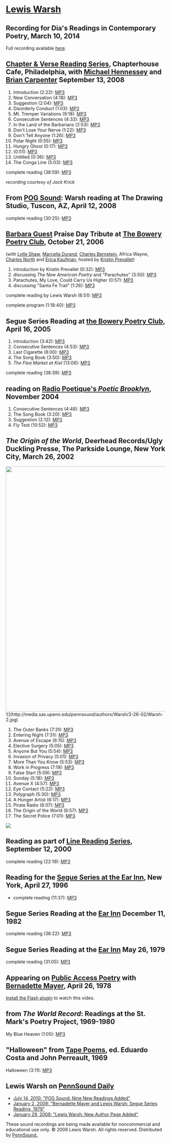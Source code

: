 [Lewis Warsh](http://www.lewiswarsh.org/)
=========================================

Recording for Dia's Readings in Contemporary Poetry, March 10, 2014
-------------------------------------------------------------------

Full recording available [here](http://www.diaart.org/media/watch-listen/lewis-warsh-and-john-coletti-video-from-readings-in-contemporary-poetry/category/poetry-reading/media-type/video).

[Chapter & Verse Reading Series](Chapterhouse.php), Chapterhouse Cafe, Philadelphia, with [Michael Hennessey](Hennessey.php) and [Brian Carpenter](Carpenter.php) September 13, 2008
------------------------------------------------------------------------------------------------------------------------------------------------------------------------------------

1.  Introduction (2:22): [MP3](http://media.sas.upenn.edu/pennsound/authors/Warsh/Warsh-Chapterhouse/Warsh-Lewis_01_Introduction_Chapterhouse_Philadelphia_9-13-08.mp3)
2.  New Conversation (4:18): [MP3](http://media.sas.upenn.edu/pennsound/authors/Warsh/Warsh-Chapterhouse/Warsh-Lewis_02_New-Conversation_Chapterhouse_Philadelphia_9-13-08.mp3)
3.  Suggestion (2:04): [MP3](http://media.sas.upenn.edu/pennsound/authors/Warsh/Warsh-Chapterhouse/Warsh-Lewis_03_Suggestion_Chapterhouse_Philadelphia_9-13-08.mp3)
4.  Disorderly Conduct (1:03): [MP3](http://media.sas.upenn.edu/pennsound/authors/Warsh/Warsh-Chapterhouse/Warsh-Lewis_04_Disorderly-Conduct_Chapterhouse_Philadelphia_9-13-08.mp3)
5.  Mt. Tremper Variations (9:18): [MP3](http://media.sas.upenn.edu/pennsound/authors/Warsh/Warsh-Chapterhouse/Warsh-Lewis_05_Mt.-Tremper-Variations_Chapterhouse_Philadelphia_9-13-08.mp3)
6.  Consecutive Sentences (4:33): [MP3](http://media.sas.upenn.edu/pennsound/authors/Warsh/Warsh-Chapterhouse/Warsh-Lewis_06_Consecutive-Sentences_Chapterhouse_Philadelphia_9-13-08.mp3)
7.  In the Land of the Barbarians (2:53): [MP3](http://media.sas.upenn.edu/pennsound/authors/Warsh/Warsh-Chapterhouse/Warsh-Lewis_07_In-the-Land-of-the-Barbarians_Chapterhouse_Philadelphia_9-13-08.mp3)
8.  Don't Lose Your Nerve (1:22): [MP3](http://media.sas.upenn.edu/pennsound/authors/Warsh/Warsh-Chapterhouse/Warsh-Lewis_08_Don't-Lose-Your-Nerve_Chapterhouse_Philadelphia_9-13-08.mp3)
9.  Don't Tell Anyone (1:26): [MP3](http://media.sas.upenn.edu/pennsound/authors/Warsh/Warsh-Chapterhouse/Warsh-Lewis_09_Don't-Tell-Anyone_Chapterhouse_Philadelphia_9-13-08.mp3)
10. Polar Night (0:55): [MP3](http://media.sas.upenn.edu/pennsound/authors/Warsh/Warsh-Chapterhouse/Warsh-Lewis_10_Polar-Night_Chapterhouse_Philadelphia_9-13-08.mp3)
11. Hungry Ghost (0:17): [MP3](http://media.sas.upenn.edu/pennsound/authors/Warsh/Warsh-Chapterhouse/Warsh-Lewis_11_Hungry-Ghost_Chapterhouse_Philadelphia_9-13-08.mp3)
12. (0:51): [MP3](http://media.sas.upenn.edu/pennsound/authors/Warsh/Warsh-Chapterhouse/Warsh-Lewis_12_Incunabula_Chapterhouse_Philadelphia_9-13-08.mp3)
13. Untitled (0:36): [MP3](http://media.sas.upenn.edu/pennsound/authors/Warsh/Warsh-Chapterhouse/Warsh-Lewis_13_Untitled_Chapterhouse_Philadelphia_9-13-08.mp3)
14. The Conga Line (5:03): [MP3](http://media.sas.upenn.edu/pennsound/authors/Warsh/Warsh-Chapterhouse/Warsh-Lewis_14_The-Conga-Line_Chapterhouse_Philadelphia_9-13-08.mp3)

complete reading (38:59): [MP3](http://media.sas.upenn.edu/pennsound/authors/Warsh/Warsh-Chapterhouse/Warsh-Lewis_15_Complete-Reading_Chapterhouse_Philadelphia_9-13-08.mp3)

*recording courtesy of Jack Krick*

From [POG Sound](Pog-Sound.html): Warsh reading at The Drawing
Studio, Tuscon, AZ, April 12, 2008
--------------------------------------------------------------

complete reading (30:25): [MP3](http://media.sas.upenn.edu/Pennsound/authors/Warsh/POG-sound/Warsh-Lewis_02_Complete-reading_POG-series_Drawing-Studio_Tuscon-AZ_4-12-08.mp3)


[Barbara Guest](Guest.html) Praise Day Tribute at [The Bowery Poetry Club](http://www.bowerypoetry.com/), October 21, 2006
--------------------------------------------------------------------------------------------------------------------------

(with [Lytle Shaw](Shaw.php), [Marcella
Durand](Durand.php), [Charles Bernstein](Bernstein.html), Africa Wayne, [Charles North](North.php) and [Erica Kaufman](Kaufman.html); hosted by [Kristin Prevallet](Prevallet.html))

1.  introduction by Kristin Prevallet (0:32): [MP3](http://media.sas.upenn.edu/pennsound/authors/Guest/Barbara%20Guest%20Tribute/Warsh-Lewis_01_Introduction_Barbara-Guest-Tribute_BPC_NY_10-21-06.mp3)
2.  discussing *The New American Poetry* and "Parachutes" (3:50): [MP3]()
3.  Parachutes, My Love, Could Carry Us Higher (0:57): [MP3](http://media.sas.upenn.edu/pennsound/authors/Guest/Barbara%20Guest%20Tribute/Warsh-Lewis_03_Parachutes-My-Love-Could-Carry-Us-Higher_Barbara-Guest-Tribute_BPC_NY_10-21-06.mp3)
4.  discussing "Santa Fe Trail" (1:26): [MP3](http://media.sas.upenn.edu/pennsound/authors/Guest/Barbara%20Guest%20Tribute/Warsh-Lewis_04_discussing-Santa-Fe-Trail_Barbara-Guest-Tribute_BPC_NY_10-21-06.mp3)

complete reading by Lewis Warsh (6:51): [MP3](http://media.sas.upenn.edu/pennsound/authors/Guest/Barbara%20Guest%20Tribute/Warsh-Lewis_Barbara-Guest-Tribute_BPC_NY_10-21-06.mp3)

complete program (1:18:40):
[MP3](http://media.sas.upenn.edu/pennsound/authors/Guest/Barbara-Guest-Tribute_BPC_NY_10-21-06.mp3)

Segue Series Reading at [the Bowery Poetry Club](Segue-BPC.html), April 16, 2005
--------------------------------------------------------------------------------

1.  introduction (3:42): [MP3](http://media.sas.upenn.edu/pennsound/authors/Warsh/Segue-05/Warsh-Lewis_01_Intro_Segue_NY_4-16-05.mp3)
2.  Consecutive Sentences (4:53): [MP3](http://media.sas.upenn.edu/pennsound/authors/Warsh/Segue-05/Warsh-Lewis_02_Consecutive_Segue_NY_4-16-05.mp3)
3.  Last Cigarette (8:00): [MP3](http://media.sas.upenn.edu/pennsound/authors/Warsh/Segue-05/Warsh-Lewis_03_Last-Cigarette_Segue_NY_4-16-05.mp3)
4.  The Song Book (3:50): [MP3](http://media.sas.upenn.edu/pennsound/authors/Warsh/Segue-05/Warsh-Lewis_04_Song-Book_Segue_NY_4-16-05.mp3)
5.  *The Flea Market at Kiel* (13:06): [MP3](http://media.sas.upenn.edu/pennsound/authors/Warsh/Segue-05/Warsh-Lewis_05_Flea-Market_Segue_NY_4-16-05.mp3)

complete reading (38:39): [MP3](http://media.sas.upenn.edu/pennsound/authors/Warsh/Warsh-Lewis_Segue_NY_4-16-05.mp3)

reading on [Radio Poetique's *Poetic
Brooklyn*](http://writing.upenn.edu/pennsound/x/Poetic-Brooklyn.html), November 2004
------------------------------------------------------------------------------------

1.  Consecutive Sentences (4:48): [MP3](http://media.sas.upenn.edu/pennsound/authors/Warsh/Warsh-Lewis_01_Consecutive-Sentences_Poetic-Brklyn_Nov-04.mp3)
2.  The Song Book (3:20): [MP3](http://media.sas.upenn.edu/pennsound/authors/Warsh/Warsh-Lewis_02_The-Song-Book_Poetic-Brklyn_Nov-04.mp3)
3.  Suggestion (2:12): [MP3](http://media.sas.upenn.edu/pennsound/authors/Warsh/Warsh-Lewis_03_Suggestion_Poetic-Brklyn_Nov-04.mp3)
4.  Fly Test (10:52): [MP3](http://media.sas.upenn.edu/pennsound/authors/Warsh/Warsh-Lewis_04_Fly-Test_Poetic-Brklyn_Nov-04.mp3)


*The Origin of the World*, Deerhead Records/Ugly Duckling Presse, The Parkside Lounge, New York City, March 26, 2002
--------------------------------------------------------------------------------------------------------------------

<img src="http://media.sas.upenn.edu/pennsound/authors/Warsh/3-26-02/Warsh-1.jpg" width="773" />  
![](http://media.sas.upenn.edu/pennsound/authors/Warsh/3-26-02/Warsh-2.jpg)  

1.  The Outer Banks (7:31): [MP3](http://media.sas.upenn.edu/pennsound/authors/Warsh/3-26-02/Warsh-Lewis_01_The-Outer-Banks_The-Origin-Of-The-World_Deerhead-Records-Ugly-Duckling-Presse_Parkside-Lounge_NYC_3-26-02.mp3)
2.  Entering Night (7:31): [MP3](http://media.sas.upenn.edu/pennsound/authors/Warsh/3-26-02/Warsh-Lewis_02_Entering-Night_The-Origin-Of-The-World_Deerhead-Records-Ugly-Duckling-Presse_Parkside-Lounge_NYC_3-26-02.mp3)
3.  Avenue of Escape (6:15): [MP3](http://media.sas.upenn.edu/pennsound/authors/Warsh/3-26-02/Warsh-Lewis_03_Avenue-Of-Escape_The-Origin-Of-The-World_Deerhead-Records-Ugly-Duckling-Presse_Parkside-Lounge_NYC_3-26-02.mp3)
4.  Elective Surgery (5:05): [MP3](http://media.sas.upenn.edu/pennsound/authors/Warsh/3-26-02/Warsh-Lewis_04_Elective-Surgery_The-Origin-Of-The-World_Deerhead-Records-Ugly-Duckling-Presse_Parkside-Lounge_NYC_3-26-02.mp3)
5.  Anyone But You (5:54): [MP3](http://media.sas.upenn.edu/pennsound/authors/Warsh/3-26-02/Warsh-Lewis_05_Anyone-But-You_The-Origin-Of-The-World_Deerhead-Records-Ugly-Duckling-Presse_Parkside-Lounge_NYC_3-26-02.mp3)
6.  Invasion of Privacy (5:01): [MP3](http://media.sas.upenn.edu/pennsound/authors/Warsh/3-26-02/Warsh-Lewis_06_Invasion-Of-Privacy_The-Origin-Of-The-World_Deerhead-Records-Ugly-Duckling-Presse_Parkside-Lounge_NYC_3-26-02.mp3)
7.  More Than You Know (5:53): [MP3](http://media.sas.upenn.edu/pennsound/authors/Warsh/3-26-02/Warsh-Lewis_07_More-Than-You-Know_The-Origin-Of-The-World_Deerhead-Records-Ugly-Duckling-Presse_Parkside-Lounge_NYC_3-26-02.mp3)
8.  Work in Progress (7:19): [MP3](http://media.sas.upenn.edu/pennsound/authors/Warsh/3-26-02/Warsh-Lewis_08_Work-In-Progress_The-Origin-Of-The-World_Deerhead-Records-Ugly-Duckling-Presse_Parkside-Lounge_NYC_3-26-02.mp3)
9.  False Start (5:09): [MP3](http://media.sas.upenn.edu/pennsound/authors/Warsh/3-26-02/Warsh-Lewis_09_False-Start_The-Origin-Of-The-World_Deerhead-Records-Ugly-Duckling-Presse_Parkside-Lounge_NYC_3-26-02.mp3)
10. Sunday (5:18): [MP3](http://media.sas.upenn.edu/pennsound/authors/Warsh/3-26-02/Warsh-Lewis_10_Sunday_The-Origin-Of-The-World_Deerhead-Records-Ugly-Duckling-Presse_Parkside-Lounge_NYC_3-26-02.mp3)
11. Avenue X (4:57): [MP3](http://media.sas.upenn.edu/pennsound/authors/Warsh/3-26-02/Warsh-Lewis_11_Avenue-X_The-Origin-Of-The-World_Deerhead-Records-Ugly-Duckling-Presse_Parkside-Lounge_NYC_3-26-02.mp3)
12. Eye Contact (5:22): [MP3](http://media.sas.upenn.edu/pennsound/authors/Warsh/3-26-02/Warsh-Lewis_12_Eye-Contact_The-Origin-Of-The-World_Deerhead-Records-Ugly-Duckling-Presse_Parkside-Lounge_NYC_3-26-02.mp3)
13. Polygraph (5:30): [MP3](http://media.sas.upenn.edu/pennsound/authors/Warsh/3-26-02/Warsh-Lewis_13_Polygraph_The-Origin-Of-The-World_Deerhead-Records-Ugly-Duckling-Presse_Parkside-Lounge_NYC_3-26-02.mp3)
14. A Hunger Artist (6:17): [MP3](http://media.sas.upenn.edu/pennsound/authors/Warsh/3-26-02/Warsh-Lewis_14_A-Hunger-Artist_The-Origin-Of-The-World_Deerhead-Records-Ugly-Duckling-Presse_Parkside-Lounge_NYC_3-26-02.mp3)
15. Pirate Radio (6:07): [MP3](http://media.sas.upenn.edu/pennsound/authors/Warsh/3-26-02/Warsh-Lewis_15_Pirate-Radio_The-Origin-Of-The-World_Deerhead-Records-Ugly-Duckling-Presse_Parkside-Lounge_NYC_3-26-02.mp3)
16. The Origin of the World (6:57): [MP3](http://media.sas.upenn.edu/pennsound/authors/Warsh/3-26-02/Warsh-Lewis_16_The-Origin-Of-The-World_The-Origin-Of-The-World_Deerhead-Records-Ugly-Duckling-Presse_Parkside-Lounge_NYC_3-26-02.mp3)
17. The Secret Police (7:01): [MP3](http://media.sas.upenn.edu/pennsound/authors/Warsh/3-26-02/Warsh-Lewis_17_The-Secret-Police_The-Origin-Of-The-World_Deerhead-Records-Ugly-Duckling-Presse_Parkside-Lounge_NYC_3-26-02.mp3)

![](http://media.sas.upenn.edu/pennsound/authors/Warsh/3-26-02/Warsh-3.jpg)  

Reading as part of [Line Reading
Series](http://writing.upenn.edu/pennsound/x/Line-Reading-Series.html), September 12, 2000
------------------------------------------------------------------------------------------

complete reading (22:19): [MP3](http://media.sas.upenn.edu/pennsound/authors/Warsh/Warsh-Lewis_Complete-Reading_Line-Reading_09-12-00.mp3)


Reading for the [Segue Series at the Ear Inn](Ear-Inn.php), New York, April 27, 1996
------------------------------------------------------------------------------------

-   complete reading (11:37): [MP3](http://media.sas.upenn.edu/pennsound/authors/Warsh/Warsh-Lewis_Complete-Recording_Segue-Ear-Inn_NYC_4-27-96.mp3)


Segue Series Reading at the [Ear Inn](http://writing.upenn.edu/pennsound/x/Ear-Inn.html) December 11,
1982
-----------------------------------------------------------------------------------------------------

complete reading (36:22): [MP3](http://media.sas.upenn.edu/pennsound/authors/Warsh/segue-82/Warsh-Lewis_Complete-Reading_Segue-Series_Ear-Inn_12-11-82.mp3)


Segue Series Reading at the [Ear Inn](http://writing.upenn.edu/pennsound/x/Ear-Inn.html) May 26,
1979
------------------------------------------------------------------------------------------------

complete reading (31:05): [MP3](http://media.sas.upenn.edu/pennsound/authors/Warsh/segue-79/Warsh-Lewis_Complete-Reading_Segue-Series_Ear-Inn_5-26-79.mp3)


Appearing on [Public Access Poetry](http://writing.upenn.edu/pennsound/x/PAP.php) with [Bernadette Mayer](http://writing.upenn.edu/pennsound/x/Mayer.php), April 26, 1978
-------------------------------------------------------------------------------------------------------------------------------------------------------------------------

[Install the Flash plugin](http://get.adobe.com/flashplayer/) to watch this video.

from *The World Record*:
Readings at the St. Mark's Poetry Project, 1969-1980
----------------------------------------------------

My Blue Heaven (1:05): [MP3](http://media.sas.upenn.edu/pennsound/authors/Warsh/Warsh-Lewis_My-Blue-Heaven_10-2-74.mp3)

"Halloween" from [Tape Poems](https://jacket2.org/commentary/tape-poems), ed. Eduardo Costa and John Perreault, 1969
--------------------------------------------------------------------------------------------------------------------

Halloween (3:11): [MP3](https://media.sas.upenn.edu/pennsound/groups/Tape-Poems-1969-Costa-Perreault/Tape-Poems_Eduardo-Costa-John-Perreault_1969_Halloween.mp3)

Lewis Warsh on [PennSound Daily](http://writing.upenn.edu/pennsound/daily)
--------------------------------------------------------------------------

-   [July 14, 2010: "POG Sound: Nine New Readings Added"](http://writing.upenn.edu/pennsound/daily/201007.php#14_18:55)
-   [January 2, 2009: "Bernadette Mayer and Lewis Warsh: Segue Series Reading, 1979"](http://writing.upenn.edu/pennsound/daily/200901.php#21_17:28)
-   [January 29, 2008: "Lewis Warsh: New Author Page Added"](http://writing.upenn.edu/pennsound/daily/200801.php#29_01:33)

These sound recordings are being made available for noncommercial and educational
use only. © 2008 Lewis Warsh. All rights reserved. Distributed by [PennSound.](../index.html)
